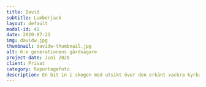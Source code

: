 ```yaml
---
title: David
subtitle: Lumberjack
layout: default
modal-id: 41
date: 2020-07-21
img: davidw.jpg
thumbnail: davidw-thumbnail.jpg
alt: 6:e generationens gårdsägare
project-date: Juni 2020
client: Privat
category: Reportagefoto
description: En bit in i skogen med utsikt över den erkänt vackra kyrkan i Gräsmark ligger Davids smultronställe. Gården har ägts av släkten sen den byggdes i mitten av 1800-talet. När David köpte den av sina föräldrar blev han den sjätte generationen som tog över. </br></br> Här har han spenderat många lov och veckoslut genom åren. Han uppskattar alla stora ytor där man som barn kan springa runt, fiska och åka fyrhjuling – en frihet som saknar motstycke i ett bostadsområde. Han gillar också avskildheten, utan trafik eller grannar. </br></br> När han tänker på gården ser han framför sig bad och avkoppling men framför allt jobb – jobb att slå åkrar och jobb att ta hand om skogen. Som liten var han med sin pappa i skogen, gallrade och satte plantor. Intresset för skogsbruk har vuxit i takt med träden. </br></br> Tanken är driva vidare gården som tidigare. David har tänkt mycket på balansen mellan att respektera det som tidigare generationer har gjort och att sätta sin egen prägel. Vad får man lov att göra med ett träd som har stått där sen urminnes tider eller byggnader som vittnar om en tid då gården var självförsörjande med djurhållning och odling? </br></br> Han skulle kunna tänka sig att skala upp, att köpa mer skog och börja odla, men det får nog bli i framtiden när lilla Linnea vuxit upp och det finns mer tid till hands. Davids äldsta barn, Linus, är redan gårdens dräng och klipper omsorgsfullt upp en väg ner till badplatsen med den åkbara gräsklipparen. Upplärningen av den sjunde generationen är påbörjad.
---
```

